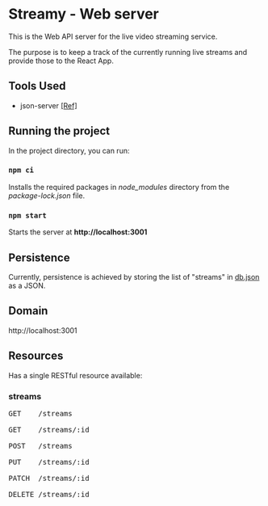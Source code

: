 # Streamy - Web server

This is the Web API server for the live video streaming service.

The purpose is to keep a track of the currently running live streams and provide those to the React App.

## Tools Used

- json-server [[Ref]](https://www.npmjs.com/package/json-server)

## Running the project

In the project directory, you can run:

### `npm ci`

Installs the required packages in _node_modules_ directory from the _package-lock.json_ file.

### `npm start`

Starts the server at **http://localhost:3001**

## Persistence

Currently, persistence is achieved by storing the list of "streams" in [db.json](db.json) as a JSON.

## Domain

http://localhost:3001

## Resources

Has a single RESTful resource available:

### streams

<!-- prettier-ignore -->
<pre>
GET    /streams <br>
GET    /streams/:id <br>
POST   /streams <br>
PUT    /streams/:id <br>
PATCH  /streams/:id <br>
DELETE /streams/:id <br>
</pre>